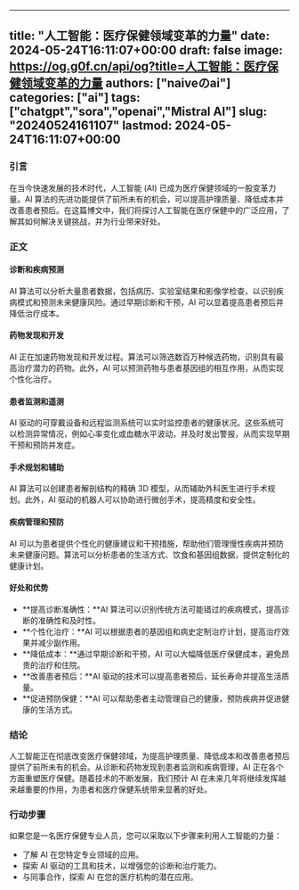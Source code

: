 
---
title: "人工智能：医疗保健领域变革的力量"
date: 2024-05-24T16:11:07+00:00
draft: false
image: https://og.g0f.cn/api/og?title=人工智能：医疗保健领域变革的力量
authors: ["naiveのai"]
categories: ["ai"]
tags: ["chatgpt","sora","openai","Mistral AI"]
slug: "20240524161107"
lastmod: 2024-05-24T16:11:07+00:00
---
### 引言

在当今快速发展的技术时代，人工智能 (AI) 已成为医疗保健领域的一股变革力量。AI 算法的先进功能提供了前所未有的机会，可以提高护理质量、降低成本并改善患者预后。在这篇博文中，我们将探讨人工智能在医疗保健中的广泛应用，了解其如何解决关键挑战，并为行业带来好处。

### 正文

#### 诊断和疾病预测

AI 算法可以分析大量患者数据，包括病历、实验室结果和影像学检查，以识别疾病模式和预测未来健康风险。通过早期诊断和干预，AI 可以显着提高患者预后并降低治疗成本。

#### 药物发现和开发

AI 正在加速药物发现和开发过程。算法可以筛选数百万种候选药物，识别具有最高治疗潜力的药物。此外，AI 可以预测药物与患者基因组的相互作用，从而实现个性化治疗。

#### 患者监测和遥测

AI 驱动的可穿戴设备和远程监测系统可以实时监控患者的健康状况。这些系统可以检测异常情况，例如心率变化或血糖水平波动，并及时发出警报，从而实现早期干预和预防并发症。

#### 手术规划和辅助

AI 算法可以创建患者解剖结构的精确 3D 模型，从而辅助外科医生进行手术规划。此外，AI 驱动的机器人可以协助进行微创手术，提高精度和安全性。

#### 疾病管理和预防

AI 可以为患者提供个性化的健康建议和干预措施，帮助他们管理慢性疾病并预防未来健康问题。算法可以分析患者的生活方式、饮食和基因组数据，提供定制化的健康计划。

#### 好处和优势

* **提高诊断准确性：**AI 算法可以识别传统方法可能错过的疾病模式，提高诊断的准确性和及时性。
* **个性化治疗：**AI 可以根据患者的基因组和病史定制治疗计划，提高治疗效果并减少副作用。
* **降低成本：**通过早期诊断和干预，AI 可以大幅降低医疗保健成本，避免昂贵的治疗和住院。
* **改善患者预后：**AI 驱动的技术可以提高患者预后，延长寿命并提高生活质量。
* **促进预防保健：**AI 可以帮助患者主动管理自己的健康，预防疾病并促进健康的生活方式。

### 结论

人工智能正在彻底改变医疗保健领域，为提高护理质量、降低成本和改善患者预后提供了前所未有的机会。从诊断和药物发现到患者监测和疾病管理，AI 正在各个方面重塑医疗保健。随着技术的不断发展，我们预计 AI 在未来几年将继续发挥越来越重要的作用，为患者和医疗保健系统带来显著的好处。

### 行动步骤

如果您是一名医疗保健专业人员，您可以采取以下步骤来利用人工智能的力量：

* 了解 AI 在您特定专业领域的应用。
* 探索 AI 驱动的工具和技术，以增强您的诊断和治疗能力。
* 与同事合作，探索 AI 在您的医疗机构的潜在应用。